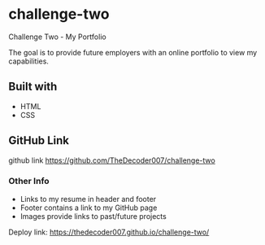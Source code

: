 # challenge-two
Challenge Two - My Portfolio

The goal is to provide future employers with an online portfolio to view my capabilities.

## Built with
* HTML
* CSS

## GitHub Link
github link https://github.com/TheDecoder007/challenge-two

### Other Info
* Links to my resume in header and footer
* Footer contains a link to my GitHub page
* Images provide links to past/future projects

Deploy link: https://thedecoder007.github.io/challenge-two/




